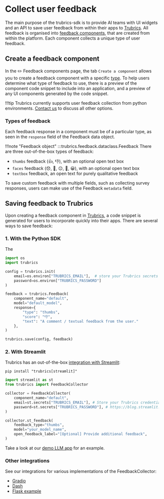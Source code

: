 # Collect user feedback
The main purpose of the trubrics-sdk is to provide AI teams with UI widgets and an API to save user feedback from within their apps to [Trubrics](https://trubrics.streamlit.app/). All feedback is organised into [feedback components](#create-a-feedback-component), that are created from within the platform. Each component collects a unique type of user feedback.

## Create a feedback component
In the ✏️ Feedback components page, the tab `Create a component` allows you to create a feedback component with a specific [type](#types-of-feedback). To help users determine what type of feedback to use, there is a preview of the component code snippet to include into an application, and a preview of any UI components generated by the code snippet.

!!!tip
    Trubrics currently supports user feedback collection from python environments. [Contact us](https://trubrics.com/contact-us/) to discuss all other options.

### Types of feedback
Each feedback response in a component must be of a particular type, as seen in the `response` field of the Feedback data object.

!!!note "Feedback object"
    :::trubrics.feedback.dataclass.Feedback
There are three out-of-the-box types of feedback:

- `thumbs` feedback (👍, 👎), with an optional open text box
- `faces` feedback (😞, 🙁, 😐, 🙂, 😀), with an optional open text box
- `textbox` feedback, an open text for purely qualitative feedback

To save custom feedback with multiple fields, such as collecting survey responses, users can make use of the Feedback `metadata` field.

## Saving feedback to Trubrics
Upon creating a feedback component in [Trubrics](https://trubrics.streamlit.app/), a code snippet is generated for users to incorporate quickly into their apps. There are several ways to save feedback:

### 1. With the Python SDK
The 
```python
import os
import trubrics

config = trubrics.init(
    email=os.environ["TRUBRICS_EMAIL"],  # store your Trubrics secrets in environment variables
    password=os.environ["TRUBRICS_PASSWORD"]
)

feedback = trubrics.Feedback(
    component_name="default",
    model="default_model",
    response={
        "type": "thumbs",
        "score": "👎",
        "text": "A comment / textual feedback from the user."
    },
)

trubrics.save(config, feedback)
```


### 2. With Streamlit
Trubrics has an out-of-the-box [integration with Streamlit](../integrations/streamlit.md):

```console
pip install "trubrics[streamlit]"
```

```python
import streamlit as st
from trubrics import FeedbackCollector

collector = FeedbackCollector(
    component_name="default",
    email=st.secrets["TRUBRICS_EMAIL"], # Store your Trubrics credentials in st.secrets:
    password=st.secrets["TRUBRICS_PASSWORD"], # https://blog.streamlit.io/secrets-in-sharing-apps/
)

collector.st_feedback(
    feedback_type="thumbs",
    model="your_model_name",
    open_feedback_label="[Optional] Provide additional feedback",
)
```

Take a look at our [demo LLM app](https://trubrics-llm-example.streamlit.app/) for an example.


### Other integrations

See our integrations for various implementations of the FeedbackCollector:

- [Gradio](../integrations/gradio.md)
- [Dash](../integrations/dash.md)
- [Flask example](../integrations/flask_example.md)
